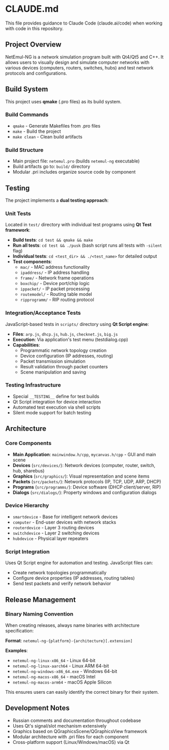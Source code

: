 # CLAUDE.md

This file provides guidance to Claude Code (claude.ai/code) when working with code in this repository.

## Project Overview

NetEmul-NG is a network simulation program built with Qt4/Qt5 and C++. It allows users to visually design and simulate computer networks with various devices (computers, routers, switches, hubs) and test network protocols and configurations.

## Build System

This project uses **qmake** (.pro files) as its build system.

### Build Commands
- `qmake` - Generate Makefiles from .pro files
- `make` - Build the project
- `make clean` - Clean build artifacts

### Build Structure
- Main project file: `netemul.pro` (builds `netemul-ng` executable)
- Build artifacts go to: `build/` directory
- Modular .pri includes organize source code by component

## Testing

The project implements a **dual testing approach**:

### Unit Tests
Located in `test/` directory with individual test programs using **Qt Test framework**:
- **Build tests**: `cd test && qmake && make`
- **Run all tests**: `cd test && ./pusk` (bash script runs all tests with `-silent` flag)
- **Individual tests**: `cd <test_dir> && ./<test_name>` for detailed output
- **Test components**: 
  - `mac/` - MAC address functionality
  - `ipaddress/` - IP address handling
  - `frame/` - Network frame operations  
  - `boxchip/` - Device port/chip logic
  - `ippacket/` - IP packet processing
  - `routemodel/` - Routing table model
  - `ripprogramm/` - RIP routing protocol

### Integration/Acceptance Tests  
JavaScript-based tests in `scripts/` directory using **Qt Script engine**:
- **Files**: `arp.js`, `dhcp.js`, `hub.js`, `checknet.js`, `big.js`
- **Execution**: Via application's test menu (testdialog.cpp)
- **Capabilities**:
  - Programmatic network topology creation
  - Device configuration (IP addresses, routing)
  - Packet transmission simulation  
  - Result validation through packet counters
  - Scene manipulation and saving

### Testing Infrastructure
- Special `__TESTING__` define for test builds
- Qt Script integration for device interaction
- Automated test execution via shell scripts
- Silent mode support for batch testing

## Architecture

### Core Components
- **Main Application**: `mainwindow.h/cpp`, `mycanvas.h/cpp` - GUI and main scene
- **Devices** (`src/devices/`): Network devices (computer, router, switch, hub, sharebus)
- **Graphics** (`src/graphics/`): Visual representation and scene items  
- **Packets** (`src/packets/`): Network protocols (IP, TCP, UDP, ARP, DHCP)
- **Programs** (`src/programms/`): Device software (DHCP client/server, RIP)
- **Dialogs** (`src/dialogs/`): Property windows and configuration dialogs

### Device Hierarchy
- `smartdevice` - Base for intelligent network devices
- `computer` - End-user devices with network stacks
- `routerdevice` - Layer 3 routing devices
- `switchdevice` - Layer 2 switching devices  
- `hubdevice` - Physical layer repeaters

### Script Integration
Uses Qt Script engine for automation and testing. JavaScript files can:
- Create network topologies programmatically
- Configure device properties (IP addresses, routing tables)
- Send test packets and verify network behavior

## Release Management

### Binary Naming Convention
When creating releases, always name binaries with architecture specification:

**Format**: `netemul-ng-{platform}-{architecture}[.extension]`

**Examples**:
- `netemul-ng-linux-x86_64` - Linux 64-bit
- `netemul-ng-linux-aarch64` - Linux ARM 64-bit  
- `netemul-ng-windows-x86_64.exe` - Windows 64-bit
- `netemul-ng-macos-x86_64` - macOS Intel
- `netemul-ng-macos-arm64` - macOS Apple Silicon

This ensures users can easily identify the correct binary for their system.

## Development Notes

- Russian comments and documentation throughout codebase
- Uses Qt's signal/slot mechanism extensively  
- Graphics based on QGraphicsScene/QGraphicsView framework
- Modular architecture with .pri files for each component
- Cross-platform support (Linux/Windows/macOS) via Qt